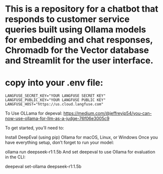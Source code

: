 # This is a repository for a chatbot that responds to customer service queries built using Ollama models for embedding and chat responses, Chromadb for the Vector database and Streamlit for the user interface.


# copy into your .env file:

```
LANGFUSE_SECRET_KEY="YOUR LANGFUSE SECRET KEY"
LANGFUSE_PUBLIC_KEY="YOUR LANGFUSE PUBLIC KEY"
LANGFUSE_HOST="https://us.cloud.langfuse.com"
```

To Use OLLama for depeval: https://medium.com/@jeffreyip54/you-can-now-use-ollama-for-llm-as-a-judge-76f06e3005c9


To get started, you’ll need to:

Install DeepEval (using pip)
Ollama for macOS, Linux, or Windows
Once you have everything setup, don’t forget to run your model:

ollama run deepseek-r1:1.5b
And set deepeval to use Ollama for evaluation in the CLI:

deepeval set-ollama deepseek-r1:1.5b
